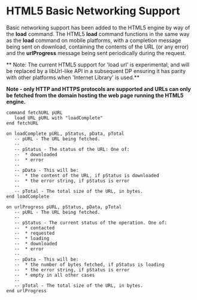 # HTML5 Basic Networking Support

Basic networking support has been added to the HTML5 engine by way of the **load** command. The HTML5 **load** command functions in the same way as the **load** command on mobile platforms, with a completion message being sent on download, containing the contents of the URL (or any error) and the **urlProgress** message being sent periodically during the request.

** Note: The current HTML5 support for 'load url' is experimental, and will be replaced by a libUrl-like API in a subsequent DP ensuring it has parity with other platforms when 'Internet Library' is used.**

**Note - only HTTP and HTTPS protocols are supported and URLs can only be fetched from the domain hosting the web page running the HTML5 engine.**

```
command fetchURL pURL
   load URL pURL with "loadComplete"
end fetchURL

on loadComplete pURL, pStatus, pData, pTotal
   -- pURL - The URL being fetched.
   --
   -- pStatus - The status of the URL: One of:
   --  * downloaded
   --  * error
   --
   -- pData - This will be:
   --  * the content of the URL, if pStatus is downloaded
   --  * the error string, if pStatus is error
   --
   -- pTotal - The total size of the URL, in bytes.
end loadComplete

on urlProgress pURL, pStatus, pData, pTotal
   -- pURL - The URL being fetched.
   --
   -- pStatus - The current status of the operation. One of:
   --  * contacted
   --  * requested
   --  * loading
   --  * downloaded
   --  * error
   --
   -- pData - This will be:
   --  * the number of bytes fetched, if pStatus is loading
   --  * the error string, if pStatus is error
   --  * empty in all other cases
   --
   -- pTotal - The total size of the URL, in bytes.
end urlProgress
```
